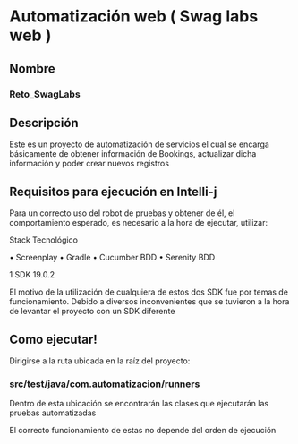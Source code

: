 # Automatización web ( Swag labs web )

## Nombre
### Reto_SwagLabs

## Descripción
Este es un proyecto de automatización de servicios el cual se encarga básicamente de obtener información de Bookings, actualizar dicha información y poder crear nuevos registros

## Requisitos para ejecución en Intelli-j
Para un correcto uso del robot de pruebas y obtener de él, el comportamiento esperado, es necesario
a la hora de ejecutar, utilizar:

Stack Tecnológico

•	Screenplay
•	Gradle
•	Cucumber BDD
•	Serenity BDD

1 SDK 19.0.2

El motivo de la utilización de cualquiera de estos dos SDK fue por temas de funcionamiento.
Debido a diversos inconvenientes que se tuvieron a la hora de levantar el proyecto con un SDK diferente


## Como ejecutar!

Dirigirse a la ruta ubicada en la raíz del proyecto:

### src/test/java/com.automatizacion/runners

Dentro de esta ubicación se encontrarán las clases que ejecutarán las pruebas automatizadas

El correcto funcionamiento de estas no depende del orden de ejecución